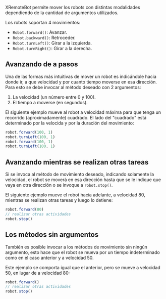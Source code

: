 XRemoteBot permite mover los robots con distintas modalidades
dependiendo de la cantidad de argumentos utilizados.

Los robots soportan 4 movimientos:

* `Robot.forward()`: Avanzar.
* `Robot.backward()`: Retroceder.
* `Robot.turnLeft()`: Girar a la izquierda.
* `Robot.turnRight()`: Girar a la derecha.

Avanzando de a pasos
--------------------

Una de las formas más intuitivas de mover un robot es indicándole
hacia donde ir, a que velocidad y por cuanto tiempo moverse en esa
dirección. Para esto se debe invocar al método deseado con 2 argumentos:

1. La velocidad (un número entre 0 y 100).
1. El tiempo a moverse (en segundos).

El siguiente ejemplo mueve al robot a velocidad máxima para que
tenga un recorrido (aproximadamente) cuadrado. El lado del "cuadrado"
está determinado por la velocida y por la duración del movimiento:

```javascript
robot.forward(100, 1)
robot.turnLeft(100, 1)
robot.forward(100, 1)
robot.turnLeft(100, 1)
```

Avanzando mientras se realizan otras tareas
-------------------------------------------

Si se invoca al método de movimiento deseado, indicando solamente
la velocidad, el robot se moverá en esa dirección hasta que
se le indique que vaya en otra dirección o se invoque a `robot.stop()`.

El siguiente ejemplo mueve el robot hacia adelante, a velocidad 80,
mientras se realizan otras tareas y luego lo detiene:

```javascript
robot.forward(80)
// realizar otras actividades
robot.stop()
```

Los métodos sin argumentos
--------------------------

También es posible invocar a los métodos de movimiento sin ningún argumento,
esto hace que el robot se mueva por un tiempo indeterminado como en el caso
anterior y a velocidad 50.

Este ejemplo se comporta igual que el anterior, pero se mueve a velocidad
50, en lugar de a velocidad 80:

```javascript
robot.forward()
// realizar otras actividades
robot.stop()
```
